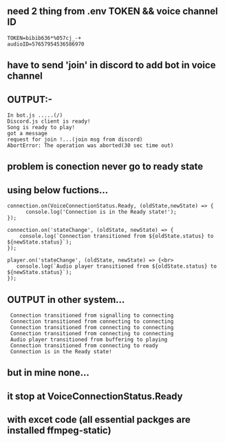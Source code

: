 ## need 2 thing from .env TOKEN && voice channel ID<br>
    TOKEN=bibib636*%057cj_-+
    audioID=57657954536586970
## have to send 'join' in discord to add bot in voice channel


## OUTPUT:-<br>
    In bot.js .....(/)
    Discord.js client is ready!
    Song is ready to play!
    got a message 
    request for join !...(join msg from discord)
    AbortError: The operation was aborted(30 sec time out)
 
 ## problem is conection never go to ready state<br>
 ## using below fuctions...

    connection.on(VoiceConnectionStatus.Ready, (oldState,newState) => {
          console.log('Connection is in the Ready state!');
    });

    connection.on('stateChange', (oldState, newState) => {
        console.log(`Connection transitioned from ${oldState.status} to ${newState.status}`);
    });

    player.on('stateChange', (oldState, newState) => {<br>
       console.log(`Audio player transitioned from ${oldState.status} to ${newState.status}`);
    });

 ## OUTPUT in other system...<br>
     Connection transitioned from signalling to connecting
     Connection transitioned from connecting to connecting
     Connection transitioned from connecting to connecting
     Connection transitioned from connecting to connecting
     Audio player transitioned from buffering to playing
     Connection transitioned from connecting to ready
     Connection is in the Ready state!

## but in mine none...<br>
## it stop at VoiceConnectionStatus.Ready<br>
## with excet code (all essential packges are installed ffmpeg-static)<br>

